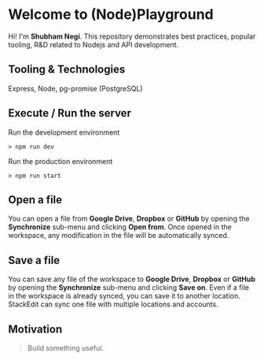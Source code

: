 # Welcome to (Node)Playground 

Hi! I'm **Shubham Negi**. This repository demonstrates best practices, popular tooling, R&D related to Nodejs and API development.


## Tooling & Technologies

Express, Node, pg-promise (PostgreSQL)

## Execute / Run the server
Run the development environment

	> npm run dev

Run the production environment

	> npm run start


## Open a file

You can open a file from **Google Drive**, **Dropbox** or **GitHub** by opening the **Synchronize** sub-menu and clicking **Open from**. Once opened in the workspace, any modification in the file will be automatically synced.

## Save a file

You can save any file of the workspace to **Google Drive**, **Dropbox** or **GitHub** by opening the **Synchronize** sub-menu and clicking **Save on**. Even if a file in the workspace is already synced, you can save it to another location. StackEdit can sync one file with multiple locations and accounts.

## Motivation

> Build something useful.



